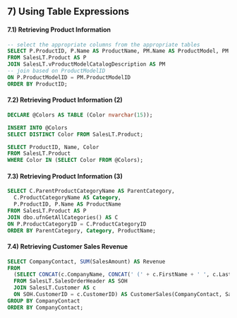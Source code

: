 ## 7) Using Table Expressions

#### 7.1) Retrieving Product Information
```SQL
-- select the appropriate columns from the appropriate tables
SELECT P.ProductID, P.Name AS ProductName, PM.Name AS ProductModel, PM.Summary
FROM SalesLT.Product AS P
JOIN SalesLT.vProductModelCatalogDescription AS PM
-- join based on ProductModelID
ON P.ProductModelID = PM.ProductModelID
ORDER BY ProductID;
```

#### 7.2) Retrieving Product Information (2)
```SQL
DECLARE @Colors AS TABLE (Color nvarchar(15));

INSERT INTO @Colors
SELECT DISTINCT Color FROM SalesLT.Product;

SELECT ProductID, Name, Color
FROM SalesLT.Product
WHERE Color IN (SELECT Color FROM @Colors);
```
#### 7.3) Retrieving Product Information (3)
```SQL
SELECT C.ParentProductCategoryName AS ParentCategory,
  C.ProductCategoryName AS Category,
  P.ProductID, P.Name AS ProductName
FROM SalesLT.Product AS P
JOIN dbo.ufnGetAllCategories() AS C
ON P.ProductCategoryID = C.ProductCategoryID
ORDER BY ParentCategory, Category, ProductName;
```
#### 7.4) Retrieving Customer Sales Revenue
```SQL
SELECT CompanyContact, SUM(SalesAmount) AS Revenue
FROM
  (SELECT CONCAT(c.CompanyName, CONCAT(' (' + c.FirstName + ' ', c.LastName + ')')), SOH.TotalDue
  FROM SalesLT.SalesOrderHeader AS SOH
  JOIN SalesLT.Customer AS c
  ON SOH.CustomerID = c.CustomerID) AS CustomerSales(CompanyContact, SalesAmount)
GROUP BY CompanyContact
ORDER BY CompanyContact;
```
